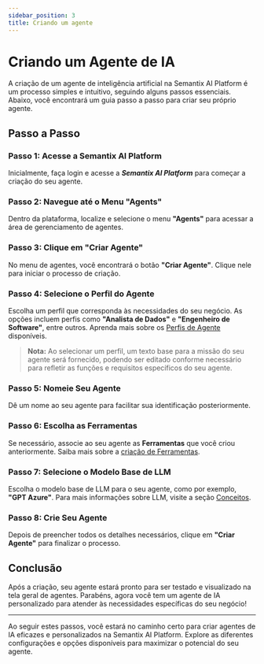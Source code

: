 ```yaml
---
sidebar_position: 3
title: Criando um agente
---
```


# Criando um Agente de IA

A criação de um agente de inteligência artificial na Semantix AI Platform é um processo simples e intuitivo, seguindo alguns passos essenciais. Abaixo, você encontrará um guia passo a passo para criar seu próprio agente.

## Passo a Passo

### Passo 1: Acesse a Semantix AI Platform

Inicialmente, faça login e acesse a ***Semantix AI Platform*** para começar a criação do seu agente.

### Passo 2: Navegue até o Menu "Agents"

Dentro da plataforma, localize e selecione o menu **"Agents"** para acessar a área de gerenciamento de agentes.

### Passo 3: Clique em "Criar Agente"

No menu de agentes, você encontrará o botão **"Criar Agente"**. Clique nele para iniciar o processo de criação.

### Passo 4: Selecione o Perfil do Agente

Escolha um perfil que corresponda às necessidades do seu negócio. As opções incluem perfis como **"Analista de Dados"** e **"Engenheiro de Software"**, entre outros. Aprenda mais sobre os [Perfis de Agente](#agent-profiles) disponíveis.

> **Nota:** Ao selecionar um perfil, um texto base para a missão do seu agente será fornecido, podendo ser editado conforme necessário para refletir as funções e requisitos específicos do seu agente.

### Passo 5: Nomeie Seu Agente

Dê um nome ao seu agente para facilitar sua identificação posteriormente.

### Passo 6: Escolha as Ferramentas

Se necessário, associe ao seu agente as **Ferramentas** que você criou anteriormente. Saiba mais sobre a [criação de Ferramentas](#creating-tools).

### Passo 7: Selecione o Modelo Base de LLM

Escolha o modelo base de LLM para o seu agente, como por exemplo, **"GPT Azure"**. Para mais informações sobre LLM, visite a seção [Conceitos](#concepts).

### Passo 8: Crie Seu Agente

Depois de preencher todos os detalhes necessários, clique em **"Criar Agente"** para finalizar o processo.

## Conclusão

Após a criação, seu agente estará pronto para ser testado e visualizado na tela geral de agentes. Parabéns, agora você tem um agente de IA personalizado para atender às necessidades específicas do seu negócio!

---

Ao seguir estes passos, você estará no caminho certo para criar agentes de IA eficazes e personalizados na Semantix AI Platform. Explore as diferentes configurações e opções disponíveis para maximizar o potencial do seu agente.

